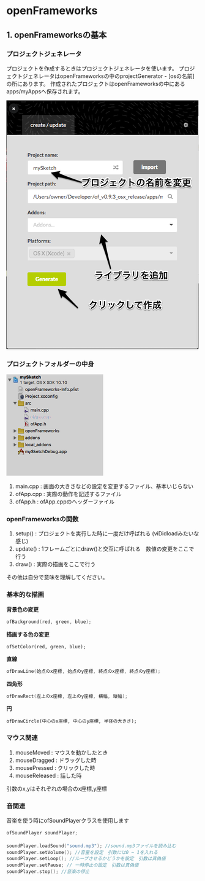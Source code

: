 # openFrameworks

## 1. openFrameworksの基本

### プロジェクトジェネレータ


プロジェクトを作成するときはプロジェクトジェネレータを使います。
プロジェクトジェネレータはopenFrameworksの中のprojectGenerator - [osの名前]の所にあります。
作成されたプロジェクトはopenFrameworksの中にあるapps/myAppsへ保存されます。

![projectGenerator](https://github.com/Muratchi/MediaArtDengiken/blob/master/projectGenerator.png)


### プロジェクトフォルダーの中身

![folder](https://github.com/Muratchi/MediaArtDengiken/blob/master/folder.png)

1. main.cpp  : 画面の大きさなどの設定を変更するファイル、基本いじらない
2. ofApp.cpp : 実際の動作を記述するファイル 
3. ofApp.h   : ofApp.cppのヘッダーファイル

### openFrameworksの関数

1. setup()  : プロジェクトを実行した時に一度だけ呼ばれる (viDidloadみたいな感じ)
2. update() : 1フレームごとにdraw()と交互に呼ばれる　数値の変更をここで行う
3. draw()   : 実際の描画をここで行う

その他は自分で意味を理解してください。

### 基本的な描画

**背景色の変更**

``` c++
ofBackground(red, green, blue);
```

**描画する色の変更**

```
ofSetColor(red, green, blue);
```

**直線**

``` c++
ofDrawLine(始点のx座標, 始点のy座標, 終点のx座標, 終点のy座標);
```

**四角形**

``` c++
ofDrawRect(左上のx座標, 左上のy座標, 横幅, 縦幅);
```

**円**

```
ofDrawCircle(中心のx座標, 中心のy座標, 半径の大きさ);
```

### マウス関連

1. mouseMoved    : マウスを動かしたとき
2. mouseDragged  : ドラッグした時
3. mousePressed  : クリックした時
4. mouseReleased : 話した時

引数のx,yはそれぞれの場合のx座標,y座標

### 音関連

音楽を使う時にofSoundPlayerクラスを使用します

``` c++
ofSoundPlayer soundPlayer;

soundPlayer.loadSound("sound.mp3"); //sound.mp3ファイルを読み込む
soundPlayer.setVolume(); //音量を設定　引数には0 ~ 1を入れる
soundPlayer.setLoop(); //ループさせるかどうかを設定　引数は真偽値
soundPlayer.setPause; // 一時停止の設定　引数は真偽値
soundPlayer.stop(); //音楽の停止
 ```


 





